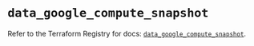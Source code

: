 # `data_google_compute_snapshot`

Refer to the Terraform Registry for docs: [`data_google_compute_snapshot`](https://registry.terraform.io/providers/hashicorp/google/6.48.0/docs/data-sources/compute_snapshot).
